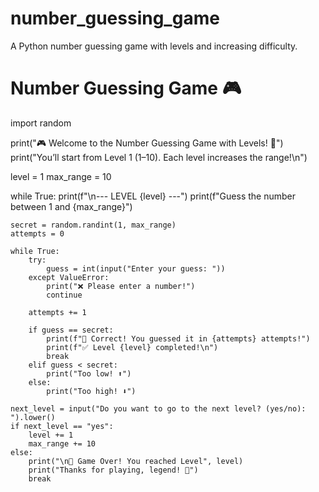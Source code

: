 # number_guessing_game
A Python number guessing game with levels and increasing difficulty.
# Number Guessing Game 🎮

import random

print("🎮 Welcome to the Number Guessing Game with Levels! 🎯")
print("You’ll start from Level 1 (1–10). Each level increases the range!\n")

level = 1
max_range = 10

while True:
    print(f"\n--- LEVEL {level} ---")
    print(f"Guess the number between 1 and {max_range}")

    secret = random.randint(1, max_range)
    attempts = 0

    while True:
        try:
            guess = int(input("Enter your guess: "))
        except ValueError:
            print("❌ Please enter a number!")
            continue

        attempts += 1

        if guess == secret:
            print(f"🎉 Correct! You guessed it in {attempts} attempts!")
            print(f"✅ Level {level} completed!\n")
            break
        elif guess < secret:
            print("Too low! ⬆️")
        else:
            print("Too high! ⬇️")

    next_level = input("Do you want to go to the next level? (yes/no): ").lower()
    if next_level == "yes":
        level += 1
        max_range += 10
    else:
        print("\n🏁 Game Over! You reached Level", level)
        print("Thanks for playing, legend! 💪")
        break
